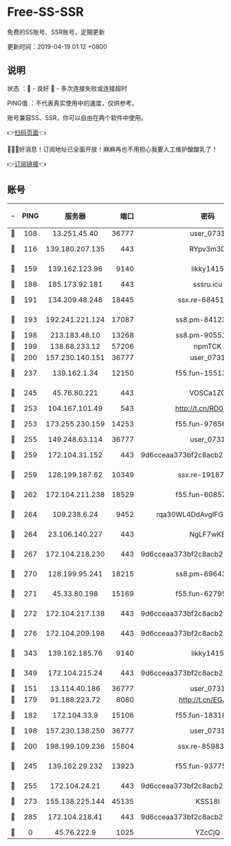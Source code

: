 # Free-SS-SSR

免费的SS账号、SSR账号，定期更新

更新时间：2019-04-19 01:12 +0800

## 说明

状态     ：🙂 - 良好 🙁 - 多次连接失败或连接超时

PING值   ：不代表真实使用中的速度，仅供参考。

账号兼容SS、SSR，你可以自由在两个软件中使用。

👉[扫码页面](https://liesauer.github.io/Free-SS-SSR/)👈

🎉🎉🎉好消息！订阅地址已全面开放！麻麻再也不用担心我要人工维护酸酸乳了！

👉[订阅链接](https://www.liesauer.net/yogurt/subscribe?ACCESS_TOKEN=DAYxR3mMaZAsaqUb)👈

## 账号

|-|PING|服务器|端口|密码|加密方式|区域|
|:----:|:----:|:-----:|-----:|:----:|:----:|:----:|
|🙂|108|13.251.45.40|36777|user_0731|chacha20|SG|
|🙂|116|139.180.207.135|443|RYpv3m3D|aes-256-cfb|JP|
|🙂|159|139.162.123.96|9140|likky1415|aes-256-cfb|JP|
|🙂|188|185.173.92.181|443|sssru.icu|rc4-md5|RU|
|🙂|191|134.209.48.248|18445|ssx.re-68451982|aes-256-cfb|US|
|🙂|193|192.241.221.124|17087|ss8.pm-84123317|aes-256-cfb|US|
|🙂|198|213.183.48.10|13268|ss8.pm-90551767|rc4-md5|RU|
|🙂|199|138.68.233.12|57206|npmTCK|rc4-md5|US|
|🙂|200|157.230.140.151|36777|user_0731|chacha20|US|
|🙂|237|139.162.1.34|12150|f55.fun-15513750|aes-256-cfb|SG|
|🙂|245|45.76.80.221|443|VOSCa1ZG|aes-256-cfb|DE|
|🙂|253|104.167.101.49|543|http://t.cn/RD0D7sx|rc4-md5|CA|
|🙂|253|173.255.230.159|14253|f55.fun-97656592|aes-256-cfb|US|
|🙂|255|149.248.63.114|36777|user_0731|chacha20|CA|
|🙂|259|172.104.31.152|443|9d6cceaa373bf2c8acb22e60b6a58be6|aes-256-cfb|US|
|🙂|259|128.199.187.62|10349|ssx.re-19187130|aes-256-cfb|SG|
|🙂|262|172.104.211.238|18529|f55.fun-60857780|aes-256-cfb|US|
|🙂|264|109.238.6.24|9452|rqa30WL4DdAvgIFG6Fs3znzTa|aes-256-cfb|FR|
|🙂|264|23.106.140.227|443|NgLF7wKB|aes-256-cfb|US|
|🙂|267|172.104.218.230|443|9d6cceaa373bf2c8acb22e60b6a58be6|aes-256-cfb|US|
|🙂|270|128.199.95.241|18215|ss8.pm-69643917|aes-256-cfb|SG|
|🙂|271|45.33.80.198|15169|f55.fun-62795651|aes-256-cfb|US|
|🙂|272|172.104.217.138|443|9d6cceaa373bf2c8acb22e60b6a58be6|aes-256-cfb|US|
|🙂|276|172.104.209.198|443|9d6cceaa373bf2c8acb22e60b6a58be6|aes-256-cfb|US|
|🙂|343|139.162.185.76|9140|likky1415|aes-256-cfb|DE|
|🙂|349|172.104.215.24|443|9d6cceaa373bf2c8acb22e60b6a58be6|aes-256-cfb|US|
|🙂|151|13.114.40.186|36777|user_0731|chacha20|JP|
|🙂|179|91.188.223.72|8080|http://t.cn/EGJIyrl|rc4-md5|RU|
|🙂|182|172.104.33.9|15106|f55.fun-18318198|aes-256-cfb|SG|
|🙂|198|157.230.138.250|36777|user_0731|chacha20|US|
|🙂|200|198.199.109.236|15604|ssx.re-85983302|aes-256-cfb|US|
|🙂|245|139.162.29.232|13923|f55.fun-93775470|aes-256-cfb|SG|
|🙂|255|172.104.24.21|443|9d6cceaa373bf2c8acb22e60b6a58be6|aes-256-cfb|US|
|🙂|273|155.138.225.144|45135|KSS18l|rc4-md5|US|
|🙂|285|172.104.218.41|443|9d6cceaa373bf2c8acb22e60b6a58be6|aes-256-cfb|US|
|🙁|0|45.76.222.9|1025|YZcCjQ|rc4-md5|JP|
